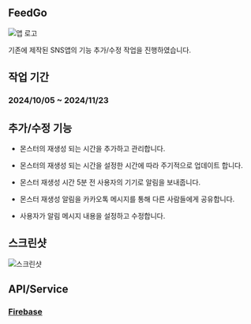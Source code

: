 ## FeedGo
![앱 로고]()

기존에 제작된 SNS앱의 기능 추가/수정 작업을 진행하였습니다.

## 작업 기간
### 2024/10/05 ~ 2024/11/23

## 추가/수정 기능
- 몬스터의 재생성 되는 시간을 추가하고 관리합니다.  

- 몬스터의 재생성 되는 시간을 설정한 시간에 따라 주기적으로 업데이트 합니다.  

- 몬스터 재생성 시간 5분 전 사용자의 기기로 알림을 보내줍니다.  

- 몬스터 재생성 알림을 카카오톡 메시지를 통해 다른 사람들에게 공유합니다.  

- 사용자가 알림 메시지 내용을 설정하고 수정합니다.  

## 스크린샷
![스크린샷]()


## API/Service
### [Firebase](https://firebase.google.com/)
